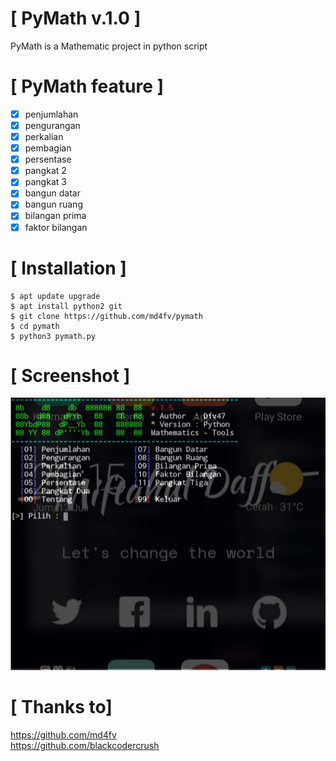 # [ PyMath v.1.0 ]

PyMath is a Mathematic project in python script 

# [ PyMath feature ]
- [x] penjumlahan
- [x] pengurangan
- [x] perkalian
- [x] pembagian
- [x] persentase
- [x] pangkat 2
- [x] pangkat 3
- [x] bangun datar
- [x] bangun ruang
- [x] bilangan prima
- [x] faktor bilangan

# [ Installation ]
```
$ apt update upgrade
$ apt install python2 git
$ git clone https://github.com/md4fv/pymath
$ cd pymath
$ python3 pymath.py
```
# [ Screenshot ]
<img src="img/math.jpg" />

# [ Thanks to]
https://github.com/md4fv<br>
https://github.com/blackcodercrush<br>
